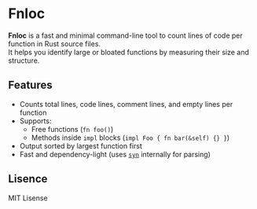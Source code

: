 # Fnloc

**Fnloc** is a fast and minimal command-line tool to count lines of code per function in Rust source files.  
It helps you identify large or bloated functions by measuring their size and structure.

## Features

- Counts total lines, code lines, comment lines, and empty lines per function
- Supports:
  - Free functions (`fn foo()`)
  - Methods inside `impl` blocks (`impl Foo { fn bar(&self) {} }`)
- Output sorted by largest function first
- Fast and dependency-light (uses [`syn`](https://docs.rs/syn) internally for parsing)

## Lisence

MIT Lisense

